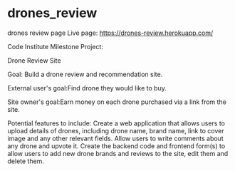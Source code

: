 # drones_review
drones review page
Live page: https://drones-review.herokuapp.com/

Code Institute Milestone Project:

Drone Review Site 

Goal: Build a drone review and recommendation site.

External user's goal:Find drone they would like to buy.

Site owner's goal:Earn money on each drone purchased via a link from the site.

Potential features to include:
Create a web application that allows users to upload details of drones, including drone name, brand name, link to cover image and any other relevant fields. 
Allow users to write comments about any drone and upvote it.
Create the backend code and frontend form(s) to allow users to add new drone brands and reviews to the site, edit them and delete them.



